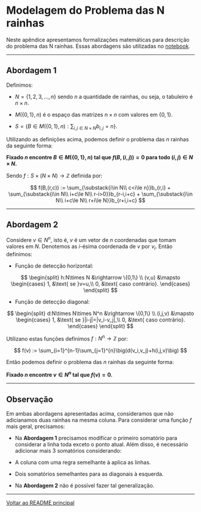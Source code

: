 # Modelagem do Problema das N rainhas

Neste apêndice apresentamos formalizações matemáticas para descrição do problema das N rainhas. Essas abordagens são utilizadas no [notebook](../notebooks/n-queen-problem.ipynb).

---

## Abordagem 1

Definimos:
- $N=\{1,2,3,...,n\}$ sendo $n$ a quantidade de rainhas, ou seja, o tabuleiro é $n\times n$.

- $M(\{0,1\},n)$ é o espaço das matrizes $n\times n$ com valores em $\{0,1\}$.

- $S=\{B\in M(\{0,1\},n):\sum_{i,j\in N\times N}b_{i,j}=n\}$.

Utilizando as definições acima, podemos definir o problema das $n$ rainhas da seguinte forma:

**Fixado $n$ encontre $B\in M(\{0,1\},n)$ tal que $f(B,(i,j))=0$ para todo $(i,j)\in N\times N$.**

Sendo $f:S\times(N\times N)\rightarrow \mathbb{Z}$ definida por:


$$
f(B,(r,c)) := \sum_{\substack{i\in N\\ c<i\le n}}b_{r,i} + 
\sum_{\substack{i\in N\\ i+c\le N\\ r-i>0}}b_{r-i,i+c} +
\sum_{\substack{i\in N\\ i+c\le N\\ r+i\le N}}b_{r+i,i+c}
$$


---

## Abordagem 2

Considere $v\in N^n$, isto é, $v$ é um vetor de $n$ coordenadas que tomam valores em $N$. Denotemos as $i$-ésima coordenada de $v$ por $v_i$. Então definimos:

- Função de detecção horizontal:

$$
\begin{split}
    h:N\times N &\rightarrow \{0,1\} \\
    (v,u) &\mapsto 
    \begin{cases}
        1, &\text{ se }v=u,\\
        0, &\text{ caso contrário}.
    \end{cases}
\end{split}
$$


- Função de detecção diagonal:

$$
\begin{split}
    d:N\times N\times N^n &\rightarrow \{0,1\} \\
    (i,j,v) &\mapsto 
    \begin{cases}
        1, &\text{ se }|i-j|=|v_i-v_j|,\\
        0, &\text{ caso contrário}.
    \end{cases}
\end{split}
$$

Utilizano estas funções definimos $f:N^n\rightarrow\mathbb{Z}$ por:

$$
f(v) := \sum_{i=1}^{n-1}\sum_{j=1}^{n}\big(d(v_i,v_j)+h(i,j,v)\big)
$$

Então podemos definir o problema das $n$ rainhas da seguinte forma:

**Fixado $n$ encontre $v\in N^n$ tal que $f(v)=0$.**

---

## Observação

Em ambas abordagens apresentadas acima, consideramos que não adicianamos duas rainhas na mesma coluna. Para considerar uma função $f$ mais geral, precisamos:

- Na **Abordagem 1** precisamos modificar o primeiro somatório para considerar a linha toda exceto o ponto atual. Além disso, é necessário adicionar mais 3 somatórios considerando:
 - A coluna com uma regra semelhante à aplica as linhas.
 - Dois somatórios semelhantes para as diagonais à esquerda.

- Na **Abordagem 2** não é possível fazer tal generalização.

---

[Voltar ao README principal](../../README.md)
